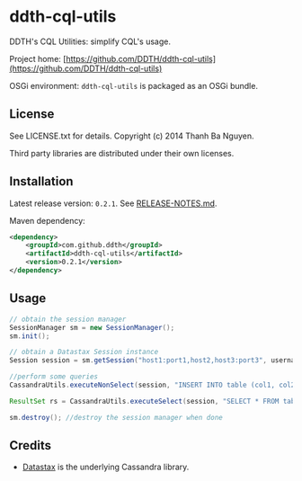 ddth-cql-utils
==============

DDTH's CQL Utilities: simplify CQL's usage.

Project home:
[https://github.com/DDTH/ddth-cql-utils](https://github.com/DDTH/ddth-cql-utils)

OSGi environment: `ddth-cql-utils` is packaged as an OSGi bundle.


## License ##

See LICENSE.txt for details. Copyright (c) 2014 Thanh Ba Nguyen.

Third party libraries are distributed under their own licenses.


## Installation #

Latest release version: `0.2.1`. See [RELEASE-NOTES.md](RELEASE-NOTES.md).

Maven dependency:

```xml
<dependency>
	<groupId>com.github.ddth</groupId>
	<artifactId>ddth-cql-utils</artifactId>
	<version>0.2.1</version>
</dependency>
```


## Usage ##

```java
// obtain the session manager
SessionManager sm = new SessionManager();
sm.init();

// obtain a Datastax Session instance
Session session = sm.getSession("host1:port1,host2,host3:port3", username, password, keyspace);

//perform some queries
CassandraUtils.executeNonSelect(session, "INSERT INTO table (col1, col2) VALUES ('value1', 2)");

ResultSet rs = CassandraUtils.executeSelect(session, "SELECT * FROM table WHERE col1=? OR col2=?", param1, param2);

sm.destroy(); //destroy the session manager when done
```


## Credits ##

- [Datastax](http://www.datastax.com/download#dl-datastax-drivers) is the underlying Cassandra library. 
